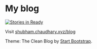 My blog
=======
[![Stories in Ready](https://badge.waffle.io/shubhamchaudhary/blog.png?label=ready&title=Ready)](http://waffle.io/shubhamchaudhary/blog)


Visit [shubham.chaudhary.xyz/blog](http://shubham.chaudhary.xyz/blog)  


Theme: The Clean Blog by [Start Bootstrap](http://startbootstrap.com/).

